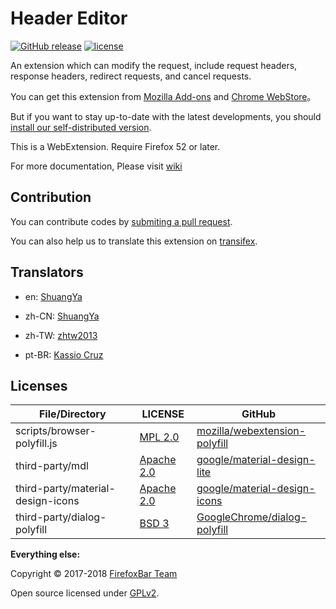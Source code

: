 # Header Editor

[![GitHub release](https://img.shields.io/github/release/FirefoxBar/HeaderEditor.svg)](https://github.com/FirefoxBar/HeaderEditor/releases)
[![license](https://img.shields.io/github/license/FirefoxBar/HeaderEditor.svg)](https://github.com/FirefoxBar/HeaderEditor/blob/master/LICENSE)

An extension which can modify the request, include request headers, response headers, redirect requests, and cancel requests.

You can get this extension from [Mozilla Add-ons](https://addons.mozilla.org/en-US/firefox/addon/header-editor/) and [Chrome WebStore](https://chrome.google.com/webstore/detail/header-editor/eningockdidmgiojffjmkdblpjocbhgh)。

But if you want to stay up-to-date with the latest developments, you should [install our self-distributed version](https://github.com/FirefoxBar/HeaderEditor/releases).

This is a WebExtension. Require Firefox 52 or later.

For more documentation, Please visit [wiki](https://github.com/FirefoxBar/HeaderEditor/wiki)

## Contribution

You can contribute codes by [submiting a pull request](https://github.com/FirefoxBar/HeaderEditor/compare).

You can also help us to translate this extension on [transifex](https://www.transifex.com/sytec/header-editor/).

## Translators

* en: [ShuangYa](https://github.com/sylingd)

* zh-CN: [ShuangYa](https://github.com/sylingd)

* zh-TW: [zhtw2013](https://github.com/zhtw2013)

* pt-BR: [Kassio Cruz](https://www.transifex.com/user/profile/kassiocs/)

## Licenses

| File/Directory | LICENSE | GitHub |
| ----- | ----- | ----- |
| scripts/browser-polyfill.js | [MPL 2.0](http://mozilla.org/MPL/2.0/) | [mozilla/webextension-polyfill](https://github.com/mozilla/webextension-polyfill) |
| third-party/mdl | [Apache 2.0](https://github.com/google/material-design-lite/blob/mdl-1.x/LICENSE) | [google/material-design-lite](https://github.com/google/material-design-lite) |
| third-party/material-design-icons | [Apache 2.0](https://github.com/google/material-design-icons/blob/master/LICENSE) | [google/material-design-icons](https://github.com/google/material-design-icons) |
| third-party/dialog-polyfill | [BSD 3](https://github.com/GoogleChrome/dialog-polyfill/blob/master/LICENSE) | [GoogleChrome/dialog-polyfill](https://github.com/GoogleChrome/dialog-polyfill) |

**Everything else:**

Copyright © 2017-2018 [FirefoxBar Team](http://team.firefoxcn.net)

Open source licensed under [GPLv2](COPYING).